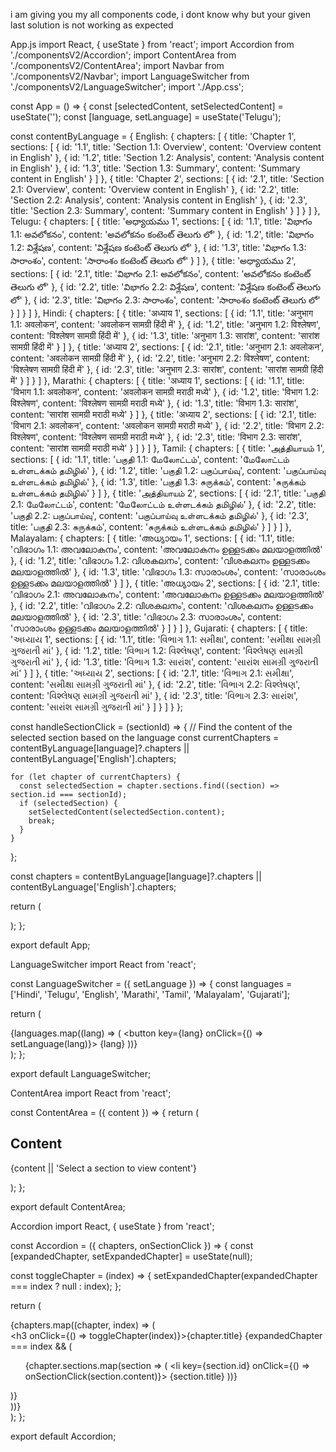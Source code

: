 i am giving you my all components code,  i dont know why but your given last solution is not working as expected

App.js
import React, { useState } from 'react';
import Accordion from './componentsV2/Accordion';
import ContentArea from './componentsV2/ContentArea';
import Navbar from './componentsV2/Navbar';
import LanguageSwitcher from './componentsV2/LanguageSwitcher';
import './App.css';

const App = () => {
  const [selectedContent, setSelectedContent] = useState('');
  const [language, setLanguage] = useState('Telugu');

  const contentByLanguage = {
    English: {
      chapters: [
        {
          title: 'Chapter 1',
          sections: [
            { id: '1.1', title: 'Section 1.1: Overview', content: 'Overview content in English' },
            { id: '1.2', title: 'Section 1.2: Analysis', content: 'Analysis content in English' },
            { id: '1.3', title: 'Section 1.3: Summary', content: 'Summary content in English' }
          ]
        },
        {
          title: 'Chapter 2',
          sections: [
            { id: '2.1', title: 'Section 2.1: Overview', content: 'Overview content in English' },
            { id: '2.2', title: 'Section 2.2: Analysis', content: 'Analysis content in English' },
            { id: '2.3', title: 'Section 2.3: Summary', content: 'Summary content in English' }
          ]
        }
      ]
    },
    Telugu: {
      chapters: [
        {
          title: 'అధ్యాయము 1',
          sections: [
            { id: '1.1', title: 'విభాగం 1.1: అవలోకనం', content: 'అవలోకనం కంటెంట్ తెలుగు లో' },
            { id: '1.2', title: 'విభాగం 1.2: విశ్లేషణ', content: 'విశ్లేషణ కంటెంట్ తెలుగు లో' },
            { id: '1.3', title: 'విభాగం 1.3: సారాంశం', content: 'సారాంశం కంటెంట్ తెలుగు లో' }
          ]
        },
        {
          title: 'అధ్యాయము 2',
          sections: [
            { id: '2.1', title: 'విభాగం 2.1: అవలోకనం', content: 'అవలోకనం కంటెంట్ తెలుగు లో' },
            { id: '2.2', title: 'విభాగం 2.2: విశ్లేషణ', content: 'విశ్లేషణ కంటెంట్ తెలుగు లో' },
            { id: '2.3', title: 'విభాగం 2.3: సారాంశం', content: 'సారాంశం కంటెంట్ తెలుగు లో' }
          ]
        }
      ]
    },
    Hindi: {
      chapters: [
        {
          title: 'अध्याय 1',
          sections: [
            { id: '1.1', title: 'अनुभाग 1.1: अवलोकन', content: 'अवलोकन सामग्री हिंदी में' },
            { id: '1.2', title: 'अनुभाग 1.2: विश्लेषण', content: 'विश्लेषण सामग्री हिंदी में' },
            { id: '1.3', title: 'अनुभाग 1.3: सारांश', content: 'सारांश सामग्री हिंदी में' }
          ]
        },
        {
          title: 'अध्याय 2',
          sections: [
            { id: '2.1', title: 'अनुभाग 2.1: अवलोकन', content: 'अवलोकन सामग्री हिंदी में' },
            { id: '2.2', title: 'अनुभाग 2.2: विश्लेषण', content: 'विश्लेषण सामग्री हिंदी में' },
            { id: '2.3', title: 'अनुभाग 2.3: सारांश', content: 'सारांश सामग्री हिंदी में' }
          ]
        }
      ]
    },
    Marathi: {
      chapters: [
        {
          title: 'अध्याय 1',
          sections: [
            { id: '1.1', title: 'विभाग 1.1: अवलोकन', content: 'अवलोकन सामग्री मराठी मध्ये' },
            { id: '1.2', title: 'विभाग 1.2: विश्लेषण', content: 'विश्लेषण सामग्री मराठी मध्ये' },
            { id: '1.3', title: 'विभाग 1.3: सारांश', content: 'सारांश सामग्री मराठी मध्ये' }
          ]
        },
        {
          title: 'अध्याय 2',
          sections: [
            { id: '2.1', title: 'विभाग 2.1: अवलोकन', content: 'अवलोकन सामग्री मराठी मध्ये' },
            { id: '2.2', title: 'विभाग 2.2: विश्लेषण', content: 'विश्लेषण सामग्री मराठी मध्ये' },
            { id: '2.3', title: 'विभाग 2.3: सारांश', content: 'सारांश सामग्री मराठी मध्ये' }
          ]
        }
      ]
    },
    Tamil: {
      chapters: [
        {
          title: 'அத்தியாயம் 1',
          sections: [
            { id: '1.1', title: 'பகுதி 1.1: மேலோட்டம்', content: 'மேலோட்டம் உள்ளடக்கம் தமிழில்' },
            { id: '1.2', title: 'பகுதி 1.2: பகுப்பாய்வு', content: 'பகுப்பாய்வு உள்ளடக்கம் தமிழில்' },
            { id: '1.3', title: 'பகுதி 1.3: சுருக்கம்', content: 'சுருக்கம் உள்ளடக்கம் தமிழில்' }
          ]
        },
        {
          title: 'அத்தியாயம் 2',
          sections: [
            { id: '2.1', title: 'பகுதி 2.1: மேலோட்டம்', content: 'மேலோட்டம் உள்ளடக்கம் தமிழில்' },
            { id: '2.2', title: 'பகுதி 2.2: பகுப்பாய்வு', content: 'பகுப்பாய்வு உள்ளடக்கம் தமிழில்' },
            { id: '2.3', title: 'பகுதி 2.3: சுருக்கம்', content: 'சுருக்கம் உள்ளடக்கம் தமிழில்' }
          ]
        }
      ]
    },
    Malayalam: {
      chapters: [
        {
          title: 'അധ്യായം 1',
          sections: [
            { id: '1.1', title: 'വിഭാഗം 1.1: അവലോകനം', content: 'അവലോകനം ഉള്ളടക്കം മലയാളത്തിൽ' },
            { id: '1.2', title: 'വിഭാഗം 1.2: വിശകലനം', content: 'വിശകലനം ഉള്ളടക്കം മലയാളത്തിൽ' },
            { id: '1.3', title: 'വിഭാഗം 1.3: സാരാംശം', content: 'സാരാംശം ഉള്ളടക്കം മലയാളത്തിൽ' }
          ]
        },
        {
          title: 'അധ്യായം 2',
          sections: [
            { id: '2.1', title: 'വിഭാഗം 2.1: അവലോകനം', content: 'അവലോകനം ഉള്ളടക്കം മലയാളത്തിൽ' },
            { id: '2.2', title: 'വിഭാഗം 2.2: വിശകലനം', content: 'വിശകലനം ഉള്ളടക്കം മലയാളത്തിൽ' },
            { id: '2.3', title: 'വിഭാഗം 2.3: സാരാംശം', content: 'സാരാംശം ഉള്ളടക്കം മലയാളത്തിൽ' }
          ]
        }
      ]
    },
    Gujarati: {
      chapters: [
        {
          title: 'અધ્યાય 1',
          sections: [
            { id: '1.1', title: 'વિભાગ 1.1: સમીક્ષા', content: 'સમીક્ષા સામગ્રી ગુજરાતી માં' },
            { id: '1.2', title: 'વિભાગ 1.2: વિશ્લેષણ', content: 'વિશ્લેષણ સામગ્રી ગુજરાતી માં' },
            { id: '1.3', title: 'વિભાગ 1.3: સારાંશ', content: 'સારાંશ સામગ્રી ગુજરાતી માં' }
          ]
        },
        {
          title: 'અધ્યાય 2',
          sections: [
            { id: '2.1', title: 'વિભાગ 2.1: સમીક્ષા', content: 'સમીક્ષા સામગ્રી ગુજરાતી માં' },
            { id: '2.2', title: 'વિભાગ 2.2: વિશ્લેષણ', content: 'વિશ્લેષણ સામગ્રી ગુજરાતી માં' },
            { id: '2.3', title: 'વિભાગ 2.3: સારાંશ', content: 'સારાંશ સામગ્રી ગુજરાતી માં' }
          ]
        }
      ]
    }
  };

  const handleSectionClick = (sectionId) => {
    // Find the content of the selected section based on the language
    const currentChapters = contentByLanguage[language]?.chapters || contentByLanguage['English'].chapters;
    
    for (let chapter of currentChapters) {
      const selectedSection = chapter.sections.find((section) => section.id === sectionId);
      if (selectedSection) {
        setSelectedContent(selectedSection.content);
        break;
      }
    }
  };

  const chapters = contentByLanguage[language]?.chapters || contentByLanguage['English'].chapters;

  return (
    <div>
      <Navbar />
      <LanguageSwitcher setLanguage={setLanguage} />
      <div className="main-container">
        <Accordion chapters={chapters} onSectionClick={handleSectionClick} />
        <ContentArea content={selectedContent} />
      </div>
    </div>
  );
};

export default App;



LanguageSwitcher
import React from 'react';

const LanguageSwitcher = ({ setLanguage }) => {
  const languages = ['Hindi', 'Telugu', 'English', 'Marathi', 'Tamil', 'Malayalam', 'Gujarati'];

  return (
    <div className="language-switcher">
      {languages.map((lang) => (
        <button key={lang} onClick={() => setLanguage(lang)}>
          {lang}
        </button>
      ))}
    </div>
  );
};

export default LanguageSwitcher;



ContentArea
import React from 'react';

const ContentArea = ({ content }) => {
  return (
    <div className="content-area">
      <h2>Content</h2>
      <p>{content || 'Select a section to view content'}</p>
    </div>
  );
};

export default ContentArea;
    

Accordion
import React, { useState } from 'react';

const Accordion = ({ chapters, onSectionClick }) => {
  const [expandedChapter, setExpandedChapter] = useState(null);

  const toggleChapter = (index) => {
    setExpandedChapter(expandedChapter === index ? null : index);
  };

  return (
    <div className="accordion">
      {chapters.map((chapter, index) => (
        <div key={index}>
          <h3 onClick={() => toggleChapter(index)}>{chapter.title}</h3>
          {expandedChapter === index && (
            <ul>
              {chapter.sections.map(section => (
                <li key={section.id} onClick={() => onSectionClick(section.content)}>
                  {section.title}
                </li>
              ))}
            </ul>
          )}
        </div>
      ))}
    </div>
  );
};

export default Accordion;
